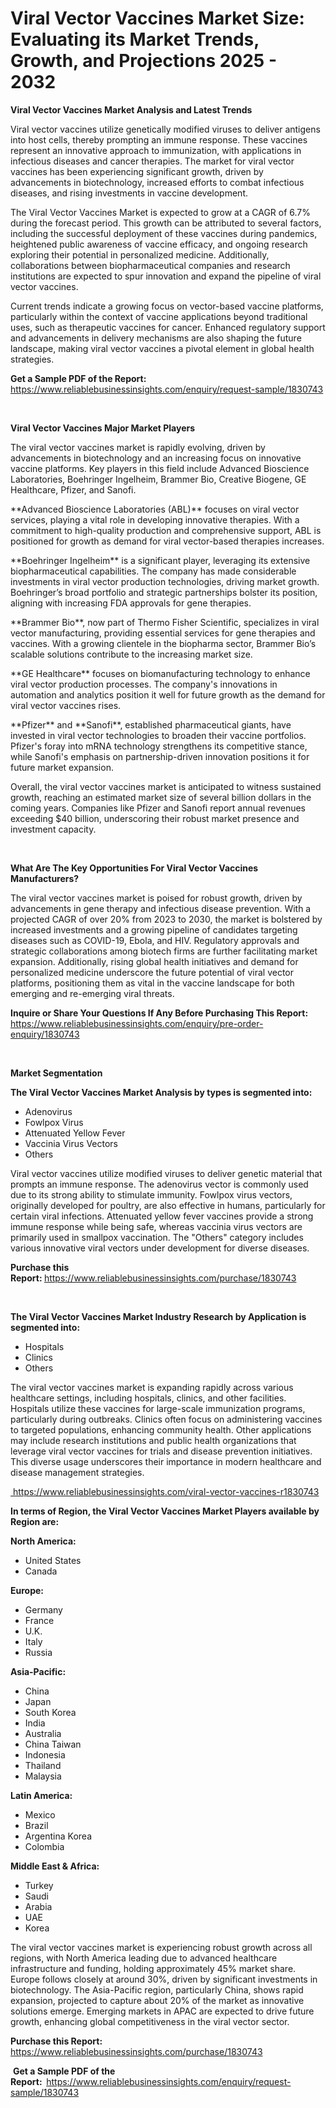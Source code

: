 <p><h1>Viral Vector Vaccines Market Size: Evaluating its Market Trends, Growth, and Projections 2025 - 2032</h1></p><p><strong>Viral Vector Vaccines Market Analysis and Latest Trends</strong></p>
<p><p>Viral vector vaccines utilize genetically modified viruses to deliver antigens into host cells, thereby prompting an immune response. These vaccines represent an innovative approach to immunization, with applications in infectious diseases and cancer therapies. The market for viral vector vaccines has been experiencing significant growth, driven by advancements in biotechnology, increased efforts to combat infectious diseases, and rising investments in vaccine development.</p><p>The Viral Vector Vaccines Market is expected to grow at a CAGR of 6.7% during the forecast period. This growth can be attributed to several factors, including the successful deployment of these vaccines during pandemics, heightened public awareness of vaccine efficacy, and ongoing research exploring their potential in personalized medicine. Additionally, collaborations between biopharmaceutical companies and research institutions are expected to spur innovation and expand the pipeline of viral vector vaccines.</p><p>Current trends indicate a growing focus on vector-based vaccine platforms, particularly within the context of vaccine applications beyond traditional uses, such as therapeutic vaccines for cancer. Enhanced regulatory support and advancements in delivery mechanisms are also shaping the future landscape, making viral vector vaccines a pivotal element in global health strategies.</p></p>
<p><strong>Get a Sample PDF of the Report:&nbsp;</strong> <a href="https://www.reliablebusinessinsights.com/enquiry/request-sample/1830743?utm_campaign=3368&utm_medium=2&utm_source=Github&utm_content=ia&utm_term=19042025&utm_id=viral-vector-vaccines">https://www.reliablebusinessinsights.com/enquiry/request-sample/1830743</a></p>
<p>&nbsp;</p>
<p><strong>Viral Vector Vaccines Major Market Players</strong></p>
<p><p>The viral vector vaccines market is rapidly evolving, driven by advancements in biotechnology and an increasing focus on innovative vaccine platforms. Key players in this field include Advanced Bioscience Laboratories, Boehringer Ingelheim, Brammer Bio, Creative Biogene, GE Healthcare, Pfizer, and Sanofi.</p><p>**Advanced Bioscience Laboratories (ABL)** focuses on viral vector services, playing a vital role in developing innovative therapies. With a commitment to high-quality production and comprehensive support, ABL is positioned for growth as demand for viral vector-based therapies increases.</p><p>**Boehringer Ingelheim** is a significant player, leveraging its extensive biopharmaceutical capabilities. The company has made considerable investments in viral vector production technologies, driving market growth. Boehringer’s broad portfolio and strategic partnerships bolster its position, aligning with increasing FDA approvals for gene therapies.</p><p>**Brammer Bio**, now part of Thermo Fisher Scientific, specializes in viral vector manufacturing, providing essential services for gene therapies and vaccines. With a growing clientele in the biopharma sector, Brammer Bio’s scalable solutions contribute to the increasing market size.</p><p>**GE Healthcare** focuses on biomanufacturing technology to enhance viral vector production processes. The company's innovations in automation and analytics position it well for future growth as the demand for viral vector vaccines rises.</p><p>**Pfizer** and **Sanofi**, established pharmaceutical giants, have invested in viral vector technologies to broaden their vaccine portfolios. Pfizer's foray into mRNA technology strengthens its competitive stance, while Sanofi's emphasis on partnership-driven innovation positions it for future market expansion.</p><p>Overall, the viral vector vaccines market is anticipated to witness sustained growth, reaching an estimated market size of several billion dollars in the coming years. Companies like Pfizer and Sanofi report annual revenues exceeding $40 billion, underscoring their robust market presence and investment capacity.</p></p>
<p>&nbsp;</p>
<p><strong>What Are The Key Opportunities For Viral Vector Vaccines Manufacturers?</strong></p>
<p><p>The viral vector vaccines market is poised for robust growth, driven by advancements in gene therapy and infectious disease prevention. With a projected CAGR of over 20% from 2023 to 2030, the market is bolstered by increased investments and a growing pipeline of candidates targeting diseases such as COVID-19, Ebola, and HIV. Regulatory approvals and strategic collaborations among biotech firms are further facilitating market expansion. Additionally, rising global health initiatives and demand for personalized medicine underscore the future potential of viral vector platforms, positioning them as vital in the vaccine landscape for both emerging and re-emerging viral threats.</p></p>
<p><strong>Inquire or Share Your Questions If Any Before Purchasing This Report:</strong> <a href="https://www.reliablebusinessinsights.com/enquiry/pre-order-enquiry/1830743?utm_campaign=3368&utm_medium=2&utm_source=Github&utm_content=ia&utm_term=19042025&utm_id=viral-vector-vaccines">https://www.reliablebusinessinsights.com/enquiry/pre-order-enquiry/1830743</a></p>
<p>&nbsp;</p>
<p><strong>Market Segmentation</strong></p>
<p><strong>The Viral Vector Vaccines Market Analysis by types is segmented into:</strong></p>
<p><ul><li>Adenovirus</li><li>Fowlpox Virus</li><li>Attenuated Yellow Fever</li><li>Vaccinia Virus Vectors</li><li>Others</li></ul></p>
<p><p>Viral vector vaccines utilize modified viruses to deliver genetic material that prompts an immune response. The adenovirus vector is commonly used due to its strong ability to stimulate immunity. Fowlpox virus vectors, originally developed for poultry, are also effective in humans, particularly for certain viral infections. Attenuated yellow fever vaccines provide a strong immune response while being safe, whereas vaccinia virus vectors are primarily used in smallpox vaccination. The "Others" category includes various innovative viral vectors under development for diverse diseases.</p></p>
<p><strong>Purchase this Report:&nbsp;</strong><a href="https://www.reliablebusinessinsights.com/purchase/1830743?utm_campaign=3368&utm_medium=2&utm_source=Github&utm_content=ia&utm_term=19042025&utm_id=viral-vector-vaccines">https://www.reliablebusinessinsights.com/purchase/1830743</a></p>
<p>&nbsp;</p>
<p><strong>The Viral Vector Vaccines Market Industry Research by Application is segmented into:</strong></p>
<p><ul><li>Hospitals</li><li>Clinics</li><li>Others</li></ul></p>
<p><p>The viral vector vaccines market is expanding rapidly across various healthcare settings, including hospitals, clinics, and other facilities. Hospitals utilize these vaccines for large-scale immunization programs, particularly during outbreaks. Clinics often focus on administering vaccines to targeted populations, enhancing community health. Other applications may include research institutions and public health organizations that leverage viral vector vaccines for trials and disease prevention initiatives. This diverse usage underscores their importance in modern healthcare and disease management strategies.</p></p>
<p><a href="https://www.reliablebusinessinsights.com/viral-vector-vaccines-r1830743?utm_campaign=3368&utm_medium=2&utm_source=Github&utm_content=ia&utm_term=19042025&utm_id=viral-vector-vaccines">&nbsp;https://www.reliablebusinessinsights.com/viral-vector-vaccines-r1830743</a></p>
<p><strong>In terms of Region, the Viral Vector Vaccines Market Players available by Region are:</strong></p>
<p>
    <p> <strong> North America: </strong>
        <ul>
            <li>United States</li>
            <li>Canada</li>
        </ul>
        </p> 
    <p> <strong> Europe: </strong>
        <ul>
            <li>Germany</li>
            <li>France</li>
            <li>U.K.</li>
            <li>Italy</li>
            <li>Russia</li>
        </ul>
        </p> 
    <p> <strong> Asia-Pacific: </strong>
        <ul>
            <li>China</li>
            <li>Japan</li>
            <li>South Korea</li>
            <li>India</li>
            <li>Australia</li>
            <li>China Taiwan</li>
            <li>Indonesia</li>
            <li>Thailand</li>
            <li>Malaysia</li>
        </ul>
        </p> 
    <p> <strong> Latin America: </strong>
        <ul>
            <li>Mexico</li>
            <li>Brazil</li>
            <li>Argentina Korea</li>
            <li>Colombia</li>
        </ul>
        </p> 
    <p> <strong> Middle East & Africa: </strong>
        <ul>
            <li>Turkey</li>
            <li>Saudi</li>
            <li>Arabia</li>
            <li>UAE</li>
            <li>Korea</li>
        </ul>
    </p>
    </p>
<p><p>The viral vector vaccines market is experiencing robust growth across all regions, with North America leading due to advanced healthcare infrastructure and funding, holding approximately 45% market share. Europe follows closely at around 30%, driven by significant investments in biotechnology. The Asia-Pacific region, particularly China, shows rapid expansion, projected to capture about 20% of the market as innovative solutions emerge. Emerging markets in APAC are expected to drive future growth, enhancing global competitiveness in the viral vector sector.</p></p>
<p><strong>Purchase this Report: </strong><a href="https://www.reliablebusinessinsights.com/purchase/1830743?utm_campaign=3368&utm_medium=2&utm_source=Github&utm_content=ia&utm_term=19042025&utm_id=viral-vector-vaccines">https://www.reliablebusinessinsights.com/purchase/1830743</a></p>
<p>&nbsp;<strong>Get a Sample PDF of the Report:&nbsp;&nbsp;</strong><a href="https://www.reliablebusinessinsights.com/enquiry/request-sample/1830743?utm_campaign=3368&utm_medium=2&utm_source=Github&utm_content=ia&utm_term=19042025&utm_id=viral-vector-vaccines">https://www.reliablebusinessinsights.com/enquiry/request-sample/1830743</a></p>
<p><strong></strong></p>
<p><p></p><p></p><p></p></p>